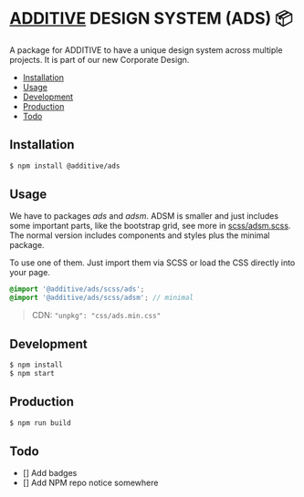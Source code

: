 # [ADDITIVE](https://www.additive-net.de/) DESIGN SYSTEM (ADS) 📦

A package for ADDITIVE to have a unique design system across multiple projects.
It is part of our new Corporate Design.

- [Installation](#installation)
- [Usage](#usage)
- [Development](#development)
- [Production](#production)
- [Todo](#todo)

## Installation

```bash
$ npm install @additive/ads
```

## Usage

We have to packages _ads_ and _adsm_. ADSM is smaller and just includes some
important parts, like the bootstrap grid, see more in
[scss/adsm.scss](scss/adsm.scss). The normal version includes components and
styles plus the minimal package.

To use one of them. Just import them via SCSS or load the CSS directly into your
page.

```scss
@import '@additive/ads/scss/ads';
@import '@additive/ads/scss/adsm'; // minimal
```

> CDN: `"unpkg": "css/ads.min.css"`

## Development

```bash
$ npm install
$ npm start
```

## Production

```bash
$ npm run build
```

## Todo

- [] Add badges
- [] Add NPM repo notice somewhere
